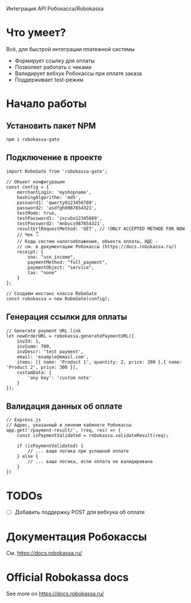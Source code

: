 Интеграция API Робокасса/Robokassa

# Что умеет?
Всё, для быстрой интеграции платежной системы
* Формирует ссылку для оплаты
* Позволяет работать с чеками
* Валидирует вебхук Робокассы при оплате заказа
* Поддерживает test-режим

# Начало работы
## Установить пакет NPM
```
npm i robokassa-gate
```

## Подключение в проекте
```
import RoboGate from 'robokassa-gate';

// Объект конфигурации
const config = {
    merchantLogin: 'myshopname',
    hashingAlgorithm: 'md5',
    password1: 'qwerty0123456789',
    password2: 'asdfgh0987654321',
    testMode: true,
    testPassword1: 'zxcvbn12345689',
    testPassword2: 'mnbvcx987654321',
    resultUrlRequestMethod: 'GET', // !ONLY ACCEPTED METHOD FOR NOW
    // Чек 👇
    // Коды систем налогооблажения, объекта оплаты, НДС - 
    // см. в документации Робокассы (https://docs.robokassa.ru/)
    receipt: {
        sno: "usn_income",
        paymentMethod: "full_payment",
        paymentObject: "service",
        tax: "none" 
    }
};

// Создаём инстанс класса RoboGate
const robokassa = new RoboGate(config);
```

## Генерация ссылки для оплаты
```
// Generate payment URL link
let newOrderURL = robokassa.generatePaymentURL({
    invId: 1,
    invSumm: 700,
    invDescr: 'test payment',
    email: 'example@email.com',
    items: [{ name: 'Product 1', quantity: 2, price: 200 },{ name: 'Product 2', price: 300 }],
    customData: {
        'any key': 'custom note'
    }
});
```

## Валидация данных об оплате
```
// Express.js
// Адрес, указанный в личном кабинете Робокассы
app.get('/payment-result/', (req, res) => {
    const isPaymentValidated = robokassa.validateResult(req);

    if (isPaymentValidated) {
        // ... ваша логика при успешной оплате
    } else {
        // ... ваша логика, если оплата не валидирована
    }
})
```

# TODOs
- [ ] Добавить поддержку POST для вебхука об оплате

# Документация Робокассы
См. https://docs.robokassa.ru/

# Official Robokassa docs
See more on https://docs.robokassa.ru/
